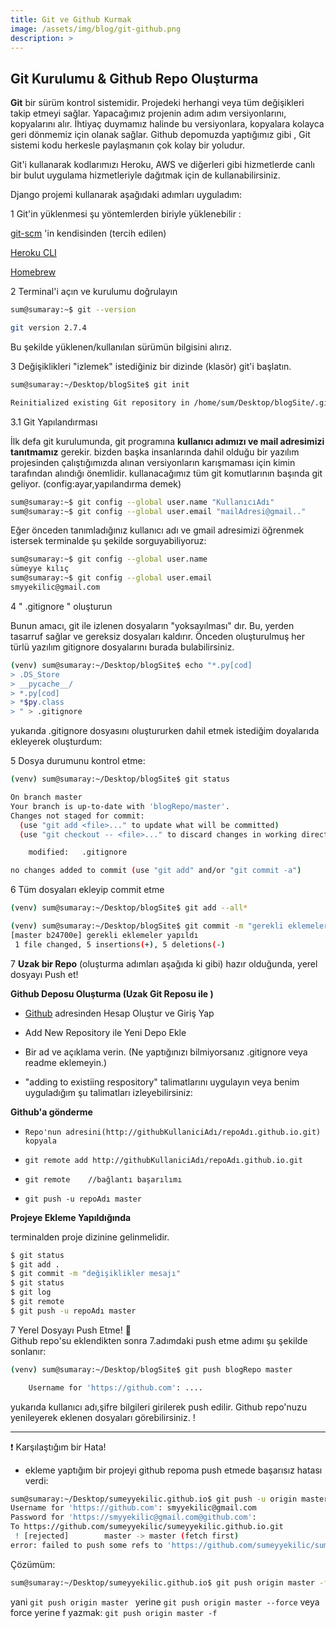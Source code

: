 ```yaml
---
title: Git ve Github Kurmak
image: /assets/img/blog/git-github.png
description: >
---
```


## Git Kurulumu & Github Repo Oluşturma

**Git** bir sürüm kontrol sistemidir. Projedeki herhangi veya tüm değişikleri takip etmeyi sağlar. Yapacağımız projenin adım adım versiyonlarını, kopyalarını alır. İhtiyaç duymamız halinde bu versiyonlara, kopyalara kolayca geri dönmemiz için olanak sağlar. Github depomuzda yaptığımız gibi , Git sistemi kodu herkesle paylaşmanın çok kolay bir yoludur. 

Git'i kullanarak kodlarımızı Heroku, AWS ve diğerleri gibi hizmetlerde canlı bir bulut uygulama hizmetleriyle dağıtmak için de kullanabilirsiniz.

Django projemi kullanarak aşağıdaki adımları uyguladım:


1 Git'in yüklenmesi
şu yöntemlerden biriyle yüklenebilir :

 [git-scm](https://git-scm.com/) 'in kendisinden (tercih edilen) 
   
 [Heroku CLI](https://devcenter.heroku.com/articles/heroku-cli)
    
 [Homebrew](https://brew.sh/)
   
2 Terminal'i açın ve kurulumu doğrulayın

~~~bash
sum@sumaray:~$ git --version

git version 2.7.4
~~~

Bu şekilde yüklenen/kullanılan sürümün bilgisini alırız.

3 Değişiklikleri "izlemek" istediğiniz bir dizinde (klasör) git'i başlatın.

~~~bash
sum@sumaray:~/Desktop/blogSite$ git init

Reinitialized existing Git repository in /home/sum/Desktop/blogSite/.git/
~~~

   3.1 Git Yapılandırması
   
   İlk defa git kurulumunda, git programına **kullanıcı adımızı ve mail adresimizi tanıtmamız** gerekir. bizden başka insanlarında dahil olduğu bir yazılım projesinden çalıştığımızda alınan versiyonların karışmaması için kimin tarafından alındığı önemlidir.
   kullanacağımız tüm git komutlarının başında git geliyor. 
   (config:ayar,yapılandırma demek)
 
   ~~~bash
   sum@sumaray:~$ git config --global user.name "KullanıcıAdı"
   sum@sumaray:~$ git config --global user.email "mailAdresi@gmail.."

   ~~~
   
   Eğer önceden tanımladığınız kullanıcı adı ve gmail adresimizi öğrenmek istersek terminalde şu şekilde sorguyabiliyoruz:
   ~~~bash
  sum@sumaray:~$ git config --global user.name
  sümeyye kılıç
  sum@sumaray:~$ git config --global user.email
  smyyekilic@gmail.com    
   ~~~

4 " .gitignore " oluşturun

Bunun amacı, git ile izlenen dosyaların "yoksayılması" dır. Bu, yerden tasarruf sağlar ve gereksiz dosyaları kaldırır. Önceden oluşturulmuş her türlü yazılım gitignore dosyalarını burada bulabilirsiniz.

~~~bash
(venv) sum@sumaray:~/Desktop/blogSite$ echo "*.py[cod]
> .DS_Store
> __pycache__/
> *.py[cod]
> *$py.class
> " > .gitignore
~~~
yukarıda .gitignore dosyasını oluştururken dahil etmek istediğim doyalarıda ekleyerek oluşturdum:


5 Dosya durumunu kontrol etme:

~~~bash
(venv) sum@sumaray:~/Desktop/blogSite$ git status

On branch master
Your branch is up-to-date with 'blogRepo/master'.
Changes not staged for commit:
  (use "git add <file>..." to update what will be committed)
  (use "git checkout -- <file>..." to discard changes in working directory)

	modified:   .gitignore

no changes added to commit (use "git add" and/or "git commit -a")
~~~

6 Tüm dosyaları ekleyip commit etme

~~~bash
(venv) sum@sumaray:~/Desktop/blogSite$ git add --all*

(venv) sum@sumaray:~/Desktop/blogSite$ git commit -m "gerekli eklemeler yapıldı"
[master b24700e] gerekli eklemeler yapıldı
 1 file changed, 5 insertions(+), 5 deletions(-)
~~~

7 **Uzak bir Repo** (oluşturma adımları aşağıda ki gibi) hazır olduğunda, yerel dosyayı Push et!


**Github Deposu Oluşturma (Uzak Git Reposu ile )**

- [Github](https://github.com) adresinden Hesap Oluştur ve Giriş Yap
     
- Add New Repository ile Yeni Depo Ekle
  
- Bir ad ve açıklama verin. (Ne yaptığınızı bilmiyorsanız .gitignore veya readme eklemeyin.)

- "adding to existiing respository" talimatlarını uygulayın veya benim uyguladığım şu talimatları izleyebilirsiniz:


**Github'a gönderme**

- `Repo'nun adresini(http://githubKullaniciAdı/repoAdı.github.io.git) kopyala`

- `git remote add http://githubKullaniciAdı/repoAdı.github.io.git`

- `git remote    //bağlantı başarılımı`

- `git push -u repoAdı master`


**Projeye Ekleme Yapıldığında** 

terminalden proje dizinine gelinmelidir. 

~~~bash
$ git status 
$ git add .
$ git commit -m "değişiklikler mesajı"
$ git status
$ git log 
$ git remote
$ git push -u repoAdı master
~~~

7 Yerel Dosyayı Push Etme!   🐣  
Github repo'su eklendikten sonra 7.adımdaki push etme adımı şu şekilde sonlanır:

~~~bash
(venv) sum@sumaray:~/Desktop/blogSite$ git push blogRepo master

    Username for 'https://github.com': .... 
~~~

yukarıda  kullanıcı adı,şifre bilgileri girilerek push edilir. Github repo'nuzu yenileyerek eklenen dosyaları görebilirsiniz.
!

-----

❗ Karşılaştığım bir Hata!

- ekleme yaptığım bir projeyi github repoma push etmede başarısız hatası verdi:
~~~bash
sum@sumaray:~/Desktop/sumeyyekilic.github.io$ git push -u origin master
Username for 'https://github.com': smyyekilic@gmail.com
Password for 'https://smyyekilic@gmail.com@github.com': 
To https://github.com/sumeyyekilic/sumeyyekilic.github.io.git
 ! [rejected]        master -> master (fetch first)
error: failed to push some refs to 'https://github.com/sumeyyekilic/sumeyyekilic.github.io.git'
~~~
 Çözümüm:
 
~~~bash
sum@sumaray:~/Desktop/sumeyyekilic.github.io$ git push origin master -f
~~~
yani `git push origin master ` yerine
`git push origin master --force`
veya force yerine f yazmak:  `git push origin master -f`

